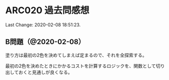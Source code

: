 # ARC020 過去問感想

Last Change: 2020-02-08 18:51:23.

## B問題（@2020-02-08）

塗り方は最初の2色を決めてしまえば定まるので、それを全探索する。

最初の2色を決めたときにかかるコストを計算するロジックを、関数として切り出しておくと見通しが良くなる。

